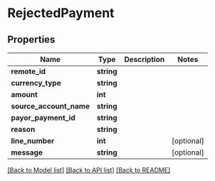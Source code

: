 # RejectedPayment

## Properties
Name | Type | Description | Notes
------------ | ------------- | ------------- | -------------
**remote_id** | **string** |  | 
**currency_type** | **string** |  | 
**amount** | **int** |  | 
**source_account_name** | **string** |  | 
**payor_payment_id** | **string** |  | 
**reason** | **string** |  | 
**line_number** | **int** |  | [optional] 
**message** | **string** |  | [optional] 

[[Back to Model list]](../README.md#documentation-for-models) [[Back to API list]](../README.md#documentation-for-api-endpoints) [[Back to README]](../README.md)


